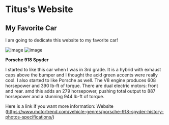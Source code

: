 # Titus's Website
## My Favorite Car

I am going to dedicate this website to my favorite car!

![image](https://user-images.githubusercontent.com/114519033/192609236-897a6f59-5e68-41ef-861f-5af9070cea43.png)
![image](https://user-images.githubusercontent.com/114519033/192609295-7a2fa587-6e85-4d4d-a37e-1f0eafdd4794.png)

**Porsche 918 Spyder**

I started to like this car when I was in 3rd grade. It is a hybrid with exhaust caps above the bumper and I thought the acid green accents were really cool.
I also started to like Porsche as well. The V8 engine produces 608 horsepower and 390 lb-ft of torque. There are dual electric motors: front and rear. amd this adds an 279 horsepower, pushing total output to 887 horsepower and a stunning 944 lb-ft of torque. 

Here is a link if you want more information:
Website (https://www.motortrend.com/vehicle-genres/porsche-918-spyder-history-photos-specifications/)


